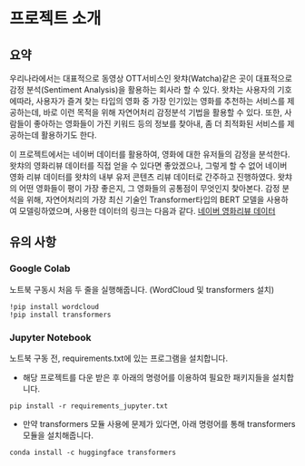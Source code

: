 
# 프로젝트 소개

## 요약

우리나라에서는 대표적으로 동영상 OTT서비스인 왓챠(Watcha)같은 곳이 대표적으로 감정 분석(Sentiment Analysis)을 활용하는 회사라 할 수 있다. 왓차는 사용자의 기호에따라, 사용자가 즐겨 찾는 타입의 영화 중 가장 인기있는 영화를 추천하는 서비스를 제공하는데, 바로 이런 목적을 위해 자연어처리 감정분석 기법을 활용할 수 있다. 또한, 사람들이 좋아하는 영화들이 가진 키워드 등의 정보를 찾아내, 좀 더 최적화된 서비스를 제공하는데 활용하기도 한다. 

이 프로젝트에서는 네이버 데이터를 활용하여, 영화에 대한 유저들의 감정을 분석한다. 왓챠의 영화리뷰 데이터를 직접 얻을 수 있다면 좋았겠으나, 그렇게 할 수 없어 네이버 영화 리뷰 데이터를 왓챠의 내부 유저 콘텐츠 리뷰 데이터로 간주하고 진행하였다. 왓챠의 어떤 영화들이 평이 가장 좋은지, 그 영화들의 공통점이 무엇인지 찾아본다. 감정 분석을 위해, 자연어처리의 가장 최신 기술인 Transformer타입의 BERT 모델을 사용하여 모델링하였으며, 사용한 데이터의 링크는 다음과 같다. [네이버 영화리뷰 데이터](https://github.com/e9t/nsmc/)

## 유의 사항

### Google Colab

노트북 구동시 처음 두 줄을 실행해줍니다. (WordCloud 및 transformers 설치)

```
!pip install wordcloud
!pip install transformers
```


### Jupyter Notebook

노트북 구동 전, requirements.txt에 있는 프로그램을 설치합니다.

* 해당 프로젝트를 다운 받은 후 아래의 명령어를 이용하여 필요한 패키지들을 설치합니다.

```
pip install -r requirements_jupyter.txt
```

* 만약 transformers 모듈 사용에 문제가 있다면, 아래 명령어를 통해 transformers 모듈을 설치해줍니다.
```
conda install -c huggingface transformers
```
